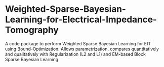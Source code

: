 # Weighted-Sparse-Bayesian-Learning-for-Electrical-Impedance-Tomography
A code package to perform Weighted Sparse Bayesian Learning for EIT using Bound-Optimization. Allows parametrization, compares quantitatively and qualitatively with Regularization (L2 and L1) and EM-based Block Sparse Bayesian Learning
